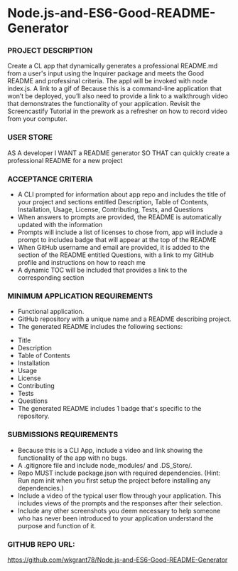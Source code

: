 # Node.js-and-ES6-Good-README-Generator

### PROJECT DESCRIPTION
Create a CL app that dynamically generates a professional README.md from a user's input using the Inquirer package and meets the Good README and professinal criteria. The appl will be invoked with node index.js. A link to a gif of
Because this is a command-line application that won’t be deployed, you’ll also need to provide a link to a walkthrough video that demonstrates the functionality of your application. Revisit the Screencastify Tutorial in the prework as a refresher on how to record video from your computer.

### USER STORE
AS A developer
I WANT a README generator
SO THAT can quickly create a professional README for a new project

### ACCEPTANCE CRITERIA
* A CLI prompted for information about app repo and includes the title of your project and sections entitled Description, Table of Contents, Installation, Usage, License, Contributing, Tests, and Questions
* When answers to prompts are provided, the README is automatically updated with the information
* Prompts will include a list of licenses to chose from, app will include a prompt to includea badge that will appear at the top of the README
* When GitHub username and email are provided, it is added to the section of the README entitled Questions, with a link to my GitHub profile and instructions on how to reach me
* A dynamic TOC will be included that provides a link to the corresponding section

### MINIMUM APPLICATION REQUIREMENTS
* Functional application.
* GitHub repository with a unique name and a README describing project.
* The generated README includes the following sections:

- Title
- Description
- Table of Contents
- Installation
- Usage
- License
- Contributing
- Tests
- Questions
- The generated README includes 1 badge that's specific to the repository.

### SUBMISSIONS REQUIREMENTS
* Because this is a CLI App, include a video and link showing the functionality of the app with no bugs. 
* A .gitignore file and include node_modules/ and .DS_Store/.
* Repo MUST include package.json with required dependencies. (Hint: Run npm init when you first setup the project before installing any dependencies.)
* Include a video of the typical user flow through your application. This includes views of the prompts and the responses after their selection.
* Include any other screenshots you deem necessary to help someone who has never been introduced to your application understand the purpose and function of it. 

### GITHUB REPO URL:

https://github.com/wkgrant78/Node.js-and-ES6-Good-README-Generator
